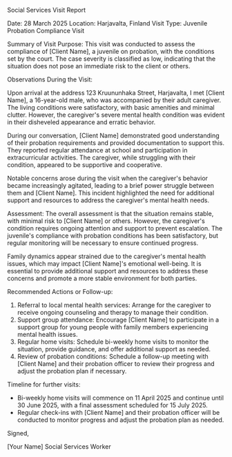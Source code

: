 Social Services Visit Report

Date: 28 March 2025
Location: Harjavalta, Finland
Visit Type: Juvenile Probation Compliance Visit

Summary of Visit Purpose:
This visit was conducted to assess the compliance of [Client Name], a juvenile on probation, with the conditions set by the court. The case severity is classified as low, indicating that the situation does not pose an immediate risk to the client or others.

Observations During the Visit:

Upon arrival at the address 123 Kruununhaka Street, Harjavalta, I met [Client Name], a 16-year-old male, who was accompanied by their adult caregiver. The living conditions were satisfactory, with basic amenities and minimal clutter. However, the caregiver's severe mental health condition was evident in their disheveled appearance and erratic behavior.

During our conversation, [Client Name] demonstrated good understanding of their probation requirements and provided documentation to support this. They reported regular attendance at school and participation in extracurricular activities. The caregiver, while struggling with their condition, appeared to be supportive and cooperative.

Notable concerns arose during the visit when the caregiver's behavior became increasingly agitated, leading to a brief power struggle between them and [Client Name]. This incident highlighted the need for additional support and resources to address the caregiver's mental health needs.

Assessment:
The overall assessment is that the situation remains stable, with minimal risk to [Client Name] or others. However, the caregiver's condition requires ongoing attention and support to prevent escalation. The juvenile's compliance with probation conditions has been satisfactory, but regular monitoring will be necessary to ensure continued progress.

Family dynamics appear strained due to the caregiver's mental health issues, which may impact [Client Name]'s emotional well-being. It is essential to provide additional support and resources to address these concerns and promote a more stable environment for both parties.

Recommended Actions or Follow-up:

1. Referral to local mental health services: Arrange for the caregiver to receive ongoing counseling and therapy to manage their condition.
2. Support group attendance: Encourage [Client Name] to participate in a support group for young people with family members experiencing mental health issues.
3. Regular home visits: Schedule bi-weekly home visits to monitor the situation, provide guidance, and offer additional support as needed.
4. Review of probation conditions: Schedule a follow-up meeting with [Client Name] and their probation officer to review their progress and adjust the probation plan if necessary.

Timeline for further visits:

* Bi-weekly home visits will commence on 11 April 2025 and continue until 30 June 2025, with a final assessment scheduled for 15 July 2025.
* Regular check-ins with [Client Name] and their probation officer will be conducted to monitor progress and adjust the probation plan as needed.

Signed,

[Your Name]
Social Services Worker